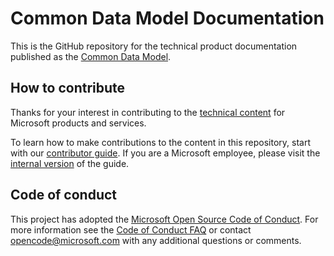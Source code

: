 # Common Data Model Documentation

This is the GitHub repository for the technical product documentation published as the [Common Data Model](https://learn.microsoft.com/common-data-model).

## How to contribute

Thanks for your interest in contributing to the [technical content](https://learn.microsoft.com/) for Microsoft products and services.

To learn how to make contributions to the content in this repository, start with our [contributor guide](https://learn.microsoft.com/contribute). If you are a Microsoft employee, please visit the [internal version](https://aka.ms/docsguidescontribute) of the guide.

## Code of conduct

This project has adopted the [Microsoft Open Source Code of Conduct](https://opensource.microsoft.com/codeofconduct/). For more information see the [Code of Conduct FAQ](https://opensource.microsoft.com/codeofconduct/faq/) or contact [opencode@microsoft.com](mailto:opencode@microsoft.com) with any additional questions or comments.

